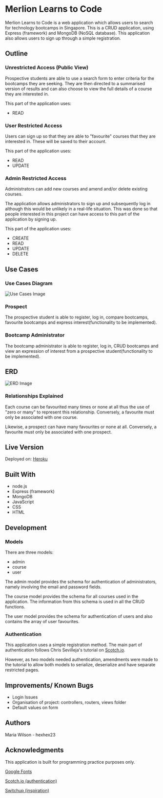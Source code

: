 # Merlion Learns to Code
Merlion Learns to Code is a web application which allows users to search for technology bootcamps in Singapore. This is a CRUD application, using Express (framework) and MongoDB (NoSQL database). This application also allows users to sign up through a simple registration.

## Outline
### Unrestricted Access (Public View)
Prospective students are able to use a search form to enter criteria for the bootcamps they are seeking. They are then directed to a summarised version of results and can also choose to view the full details of a course they are interested in.

This part of the application uses:
* READ

### User Restricted Access
Users can sign up so that they are able to "favourite" courses that they are interested in. These will be saved to their account.

This part of the application uses:
* READ
* UPDATE

### Admin Restricted Access
Administrators can add new courses and amend and/or delete existing courses.

The application allows administrators to sign up and subsequently log in although this would be unlikely in a real-life situation. This was done so that people interested in this project can have access to this part of the application by signing up.

This part of the application uses:
* CREATE
* READ
* UPDATE
* DELETE

## Use Cases
### Use Cases Diagram
![Use Cases Image](http://i.imgur.com/wWXYlgI.jpg)

### Prospect
The prospective student is able to register, log in, compare bootcamps, favourite bootcamps and express interest(functionality to be implemented).

### Bootcamp Administrator
The bootcamp administrator is able to register, log in, CRUD bootcamps and view an expression of interest from a prospective student(functionality to be implemented).

## ERD
![ERD Image](http://i.imgur.com/z5XC40c.jpg)

### Relationships Explained
Each course can be favourited many times or none at all thus the use of "zero or many" to represent this relationship. Conversely, a favourite must only be associated with one course.

Likewise, a prospect can have many favourites or none at all. Conversely, a favourite must only be associated with one prospect.

## Live Version

Deployed on: [Heroku](https://merlionlearns.herokuapp.com/)

## Built With
* node.js
* Express (framework)
* MongoDB
* JavaScript
* CSS
* HTML

## Development
### Models
There are three models:
* admin
* course
* user

The admin model provides the schema for authentication of administrators, namely involving the email and password fields.

The course model provides the schema for all courses used in the application. The information from this schema is used in all the CRUD functions.

The user model provides the schema for authentication of users and also contains the array of user favourites.

### Authentication
This application uses a simple registration method. The main part of authentication follows Chris Sevilleja's tutorial on [Scotch.io](https://scotch.io/tutorials/easy-node-authentication-setup-and-local).

However, as two models needed authentication, amendments were made to the tutorial to allow both models to serialize, deserialize and have separate restricted pages.

## Improvements/ Known Bugs
* Login Issues
* Organisation of project: controllers, routers, views folder
* Default values on form

## Authors
Maria Wilson - hexhex23

## Acknowledgments
This application is built for programming practice purposes only.

[Google Fonts](https://fonts.googleapis.com/css?family=Oswald|Pacifico)

[Scotch.io (authentication)](https://scotch.io/tutorials/easy-node-authentication-setup-and-local)

[Switchup (inspiration)](https://www.switchup.org/)
